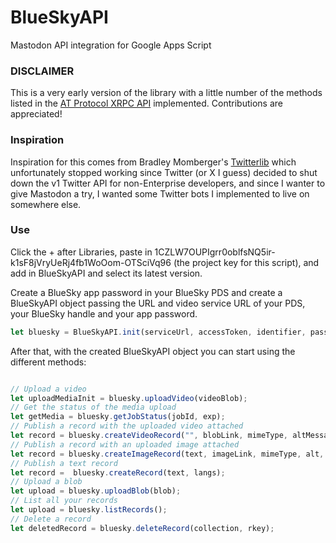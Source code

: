 # BlueSkyAPI

Mastodon API integration for Google Apps Script

### DISCLAIMER

This is a very early version of the library with a little number of the methods listed in the [AT Protocol XRPC API](https://docs.bsky.app/docs/api/at-protocol-xrpc-api) implemented. Contributions are appreciated!


### Inspiration

Inspiration for this comes from Bradley Momberger's [Twitterlib](https://github.com/airhadoken/twitter-lib) which unfortunately stopped working since Twitter (or X I guess) decided to shut down the v1 Twitter API for non-Enterprise developers, and since I wanter to give Mastodon a try, I wanted some Twitter bots I implemented to live on somewhere else.

### Use

Click the + after Libraries, paste in 1CZLW7OUPIgrr0oblfsNQ5ir-k1sF8jVryUeRj4fb1WoOom-OTSciVq96 (the project key for this script), and add in BlueSkyAPI and select its latest version.

Create a BlueSky app password in your BlueSky PDS and create a BlueSkyAPI object passing the URL and video service URL of your PDS, your BlueSky handle and your app password.

```javascript
let bluesky = BlueSkyAPI.init(serviceUrl, accessToken, identifier, password);
```

After that, with the created BlueSkyAPI object you can start using the different methods:

```javascript

// Upload a video
let uploadMediaInit = bluesky.uploadVideo(videoBlob);
// Get the status of the media upload
let getMedia = bluesky.getJobStatus(jobId, exp);
// Publish a record with the uploaded video attached
let record = bluesky.createVideoRecord("", blobLink, mimeType, altMessage, length, width, height, ["en"]);
// Publish a record with an uploaded image attached
let record = bluesky.createImageRecord(text, imageLink, mimeType, alt, size);
// Publish a text record
let record =  bluesky.createRecord(text, langs);
// Upload a blob
let upload = bluesky.uploadBlob(blob);
// List all your records
let upload = bluesky.listRecords();
// Delete a record
let deletedRecord = bluesky.deleteRecord(collection, rkey);
```
